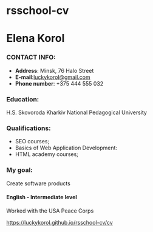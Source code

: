 # rsschool-cv
# Elena Korol 
### CONTACT INFO:
* **Address**: Minsk, 76 Halo Street
* **E-mail**:luckykorol@gmail.com
* **Phone number**: +375 444 555 032
### Education:
H.S. Skovoroda Kharkiv National  Pedagogical University
### Qualifications:
-	SEO courses;
-	Basics of Web Application Development:
-	HTML academy courses;
### My goal:
Create software products

#### English - Intermediate level
Worked with the USA Peace Corps   


https://luckykorol.github.io/rsschool-cv/cv
